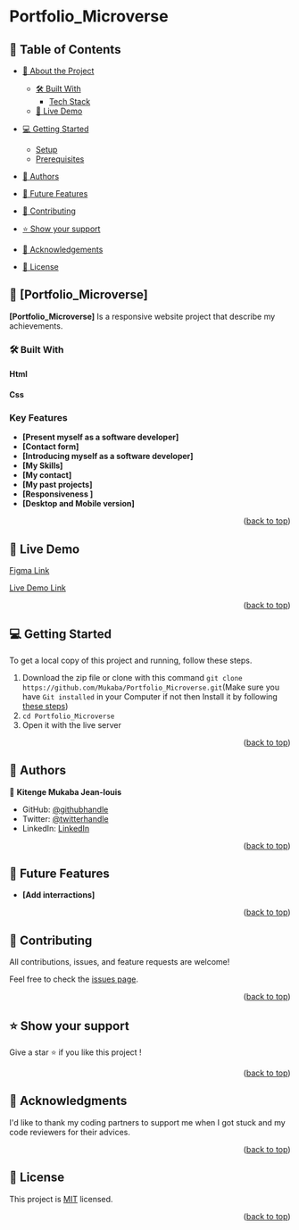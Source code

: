 # Portfolio_Microverse
<!-- TABLE OF CONTENTS -->

## 📗 Table of Contents

- [📖 About the Project](#about-project)
  - [🛠 Built With](#built-with)
    - [Tech Stack](#tech-stack)
  - [🚀 Live Demo](#live-demo)
- [💻 Getting Started](#getting-started)
  - [Setup](#setup)
  - [Prerequisites](#prerequisites)
- [👥 Authors](#authors)
- [🔭 Future Features](#future-features)
- [🤝 Contributing](#contributing)
- [⭐️ Show your support](#support)
- [🙏 Acknowledgements](#acknowledgements)

- [📝 License](#license)


<!-- PROJECT DESCRIPTION -->

## 📖 [Portfolio_Microverse] <a name="about-project"></a>


**[Portfolio_Microverse]** Is a responsive website project that describe my achievements.


### 🛠 Built With <a name="built-with"></a>

#### Html
#### Css
<!-- Features -->

### Key Features <a name="key-features"></a>

- **[Present myself as a software developer]**
- **[Contact form]**
- **[Introducing myself as a software developer]**
- **[My Skills]**
- **[My contact]**
- **[My past projects]**
- **[Responsiveness ]**
- **[Desktop and Mobile version]**


<p align="right">(<a href="#readme-top">back to top</a>)</p>
<!-- LIVE DEMO -->

## 🚀 Live Demo <a name="live-demo"></a>

[Figma Link](https://www.figma.com/file/l7SqJ3ZfkAKih9sFxvWSR4/Microverse-Student-Project-1?node-id=0%3A1&t=teTWva4DHx9UzJUX-0)

[Live Demo Link](https://mukaba.github.io/Portfolio_Microverse/)
<!-- [Project requirements Link](Not yet available) -->
<p align="right">(<a href="#readme-top">back to top</a>)</p>

<!-- GETTING STARTED -->

## 💻 Getting Started <a name="getting-started"></a>

To get a local copy of this project and running, follow these steps.


1. Download the zip file or clone with this command `git clone https://github.com/Mukaba/Portfolio_Microverse.git`(Make sure you have `Git installed` in your Computer if not then Install it by following [these steps](https://git-scm.com/book/en/v2/Getting-Started-Installing-Git))
2. `cd Portfolio_Microverse`
3. Open it with the live server


<p align="right">(<a href="#readme-top">back to top</a>)</p>

<!-- AUTHORS -->

## 👥 Authors <a name="authors"></a>
👤 **Kitenge Mukaba Jean-louis**

- GitHub: [@githubhandle](https://github.com/Mukaba)
- Twitter: [@twitterhandle](https://twitter.com/JeanlouisMukaba)
- LinkedIn: [LinkedIn](edin.com/in/kitenge-mukaba-jean-louis-71a2441bb/)

<p align="right">(<a href="#readme-top">back to top</a>)</p>

<!-- FUTURE FEATURES -->

## 🔭 Future Features <a name="future-features"></a>

- **[Add interractions]**

<p align="right">(<a href="#readme-top">back to top</a>)</p>

<!-- CONTRIBUTING -->

## 🤝 Contributing <a name="contributing"></a>

All contributions, issues, and feature requests are welcome!

Feel free to check the [issues page](https://github.com/Mukaba/Portfolio_Microverse/issues).

<p align="right">(<a href="#readme-top">back to top</a>)</p>

<!-- SUPPORT -->

## ⭐️ Show your support <a name="support"></a>

Give a star ⭐️ if you like this project !

<p align="right">(<a href="#readme-top">back to top</a>)</p>

<!-- ACKNOWLEDGEMENTS -->

## 🙏 Acknowledgments <a name="acknowledgements"></a>

I'd like to thank my coding partners to support me when I got stuck and my code reviewers for their advices.

<p align="right">(<a href="#readme-top">back to top</a>)</p>


<!-- LICENSE -->

## 📝 License <a name="license"></a>

This project is [MIT](https://github.com/Mukaba/Portfolio_Microverse/blob/main/LICENSE) licensed.

<p align="right">(<a href="#readme-top">back to top</a>)</p>
